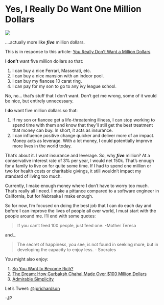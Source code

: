 <!--
id: 2417992256
link: http://loudjet.com/a/yes-i-really-do-want-one-million-dollars
slug: yes-i-really-do-want-one-million-dollars
date: Wed Dec 22 2010 12:00:00 GMT-0600 (CST)
publish: 2010-12-022
tags: money
-->


Yes, I Really Do Want One Million Dollars
=========================================

![](http://media.tumblr.com/tumblr_lducpwx5gX1qzbc4f.jpg)

….actually more like ***five*** million dollars.

This is in response to this article: [You Really Don’t Want a Million
Dollars](http://ryanwaggoner.com/2010/12/you-dont-really-want-a-million-dollars/)

I **don’t** want five million dollars so that:

1.  I can buy a nice Ferrari, Masserati, etc.
2.  I can buy a nice mansion with an indoor pool.
3.  I can buy my fiancee 10 carat ring.
4.  I can pay for my son to go to any ivy league school.

No, no… that’s stuff that I don’t want. Don’t get me wrong, some of it
would be nice, but entirely unnecessary.

I **do** want five million dollars so that:

1.  If my son or fiancee get a life-threatening illness, I can stop
    working to spend time with them and know that they’ll still get the
    best treatment that money can buy. In short, it acts as insurance.
2.  I can influence positive change quicker and deliver more of an
    impact. Money acts as leverage. With a lot money, I could
    potentially improve more lives in the world today.

That’s about it. I want insurance and leverage. So, why ***five***
million? At a conservative interest rate of 3% per year, I would net
150k. That’s enough for a family to live on for quite some time. If I
had to spend one million or two for health costs or charitable givings,
it still wouldn’t impact my standard of living too much.

Currently, I make enough money where I don’t have to worry too much.
That’s really all I need. I make a pittance compared to a software
engineer in California, but for Nebraska I make enough.

So for now, I’m focused on doing the best job that I can do each day and
before I can improve the lives of people all over world, I must start
with the people around me. I’ll end with some quotes:

> If you can’t feed 100 people, just feed one. -Mother Teresa

and…

> The secret of happiness, you see, is not found in seeking more, but in
> developing the capacity to enjoy less. - Socrates

You might also enjoy:

1.  [So You Want to Become
    Rich?](http://loudjet.com/a/so-you-want-to-become-rich)
2.  [The Dream: How Gurbaksh Chahal Made Over \$100 Million
    Dollars](http://loudjet.com/a/the-dream-gurbaksh-chahal)
3.  [Admirable
    Simplicity](http://loudjet.com/a/admirable-simplicity)

Let’s Tweet: [@jprichardson](http://twitter.com/jprichardson)

-JP

